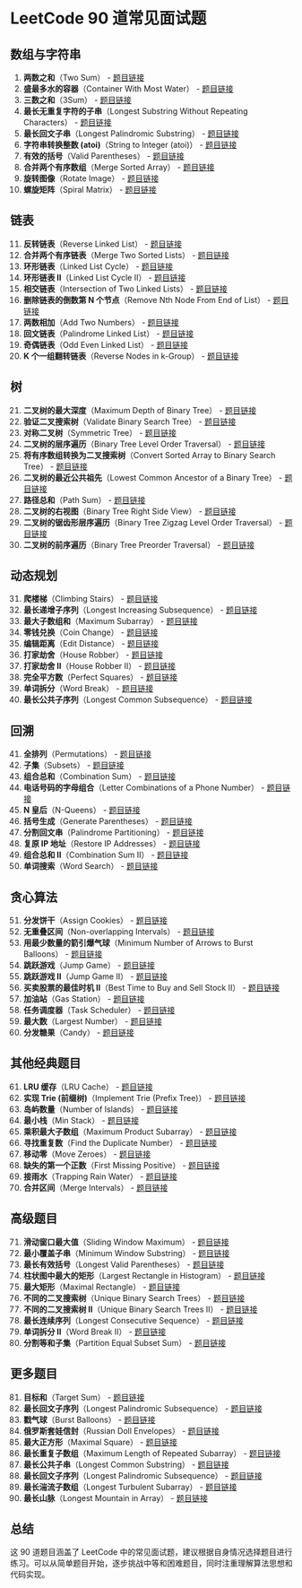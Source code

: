 # LeetCode 90 道常见面试题

## 数组与字符串

1. **两数之和**（Two Sum） - [题目链接](https://leetcode.com/problems/two-sum/)
2. **盛最多水的容器**（Container With Most Water） - [题目链接](https://leetcode.com/problems/container-with-most-water/)
3. **三数之和**（3Sum） - [题目链接](https://leetcode.com/problems/3sum/)
4. **最长无重复字符的子串**（Longest Substring Without Repeating Characters） - [题目链接](https://leetcode.com/problems/longest-substring-without-repeating-characters/)
5. **最长回文子串**（Longest Palindromic Substring） - [题目链接](https://leetcode.com/problems/longest-palindromic-substring/)
6. **字符串转换整数 (atoi)**（String to Integer (atoi)） - [题目链接](https://leetcode.com/problems/string-to-integer-atoi/)
7. **有效的括号**（Valid Parentheses） - [题目链接](https://leetcode.com/problems/valid-parentheses/)
8. **合并两个有序数组**（Merge Sorted Array） - [题目链接](https://leetcode.com/problems/merge-sorted-array/)
9. **旋转图像**（Rotate Image） - [题目链接](https://leetcode.com/problems/rotate-image/)
10. **螺旋矩阵**（Spiral Matrix） - [题目链接](https://leetcode.com/problems/spiral-matrix/)

## 链表

11. **反转链表**（Reverse Linked List） - [题目链接](https://leetcode.com/problems/reverse-linked-list/)
12. **合并两个有序链表**（Merge Two Sorted Lists） - [题目链接](https://leetcode.com/problems/merge-two-sorted-lists/)
13. **环形链表**（Linked List Cycle） - [题目链接](https://leetcode.com/problems/linked-list-cycle/)
14. **环形链表 II**（Linked List Cycle II） - [题目链接](https://leetcode.com/problems/linked-list-cycle-ii/)
15. **相交链表**（Intersection of Two Linked Lists） - [题目链接](https://leetcode.com/problems/intersection-of-two-linked-lists/)
16. **删除链表的倒数第 N 个节点**（Remove Nth Node From End of List） - [题目链接](https://leetcode.com/problems/remove-nth-node-from-end-of-list/)
17. **两数相加**（Add Two Numbers） - [题目链接](https://leetcode.com/problems/add-two-numbers/)
18. **回文链表**（Palindrome Linked List） - [题目链接](https://leetcode.com/problems/palindrome-linked-list/)
19. **奇偶链表**（Odd Even Linked List） - [题目链接](https://leetcode.com/problems/odd-even-linked-list/)
20. **K 个一组翻转链表**（Reverse Nodes in k-Group） - [题目链接](https://leetcode.com/problems/reverse-nodes-in-k-group/)

## 树

21. **二叉树的最大深度**（Maximum Depth of Binary Tree） - [题目链接](https://leetcode.com/problems/maximum-depth-of-binary-tree/)
22. **验证二叉搜索树**（Validate Binary Search Tree） - [题目链接](https://leetcode.com/problems/validate-binary-search-tree/)
23. **对称二叉树**（Symmetric Tree） - [题目链接](https://leetcode.com/problems/symmetric-tree/)
24. **二叉树的层序遍历**（Binary Tree Level Order Traversal） - [题目链接](https://leetcode.com/problems/binary-tree-level-order-traversal/)
25. **将有序数组转换为二叉搜索树**（Convert Sorted Array to Binary Search Tree） - [题目链接](https://leetcode.com/problems/convert-sorted-array-to-binary-search-tree/)
26. **二叉树的最近公共祖先**（Lowest Common Ancestor of a Binary Tree） - [题目链接](https://leetcode.com/problems/lowest-common-ancestor-of-a-binary-tree/)
27. **路径总和**（Path Sum） - [题目链接](https://leetcode.com/problems/path-sum/)
28. **二叉树的右视图**（Binary Tree Right Side View） - [题目链接](https://leetcode.com/problems/binary-tree-right-side-view/)
29. **二叉树的锯齿形层序遍历**（Binary Tree Zigzag Level Order Traversal） - [题目链接](https://leetcode.com/problems/binary-tree-zigzag-level-order-traversal/)
30. **二叉树的前序遍历**（Binary Tree Preorder Traversal） - [题目链接](https://leetcode.com/problems/binary-tree-preorder-traversal/)

## 动态规划

31. **爬楼梯**（Climbing Stairs） - [题目链接](https://leetcode.com/problems/climbing-stairs/)
32. **最长递增子序列**（Longest Increasing Subsequence） - [题目链接](https://leetcode.com/problems/longest-increasing-subsequence/)
33. **最大子数组和**（Maximum Subarray） - [题目链接](https://leetcode.com/problems/maximum-subarray/)
34. **零钱兑换**（Coin Change） - [题目链接](https://leetcode.com/problems/coin-change/)
35. **编辑距离**（Edit Distance） - [题目链接](https://leetcode.com/problems/edit-distance/)
36. **打家劫舍**（House Robber） - [题目链接](https://leetcode.com/problems/house-robber/)
37. **打家劫舍 II**（House Robber II） - [题目链接](https://leetcode.com/problems/house-robber-ii/)
38. **完全平方数**（Perfect Squares） - [题目链接](https://leetcode.com/problems/perfect-squares/)
39. **单词拆分**（Word Break） - [题目链接](https://leetcode.com/problems/word-break/)
40. **最长公共子序列**（Longest Common Subsequence） - [题目链接](https://leetcode.com/problems/longest-common-subsequence/)

## 回溯

41. **全排列**（Permutations） - [题目链接](https://leetcode.com/problems/permutations/)
42. **子集**（Subsets） - [题目链接](https://leetcode.com/problems/subsets/)
43. **组合总和**（Combination Sum） - [题目链接](https://leetcode.com/problems/combination-sum/)
44. **电话号码的字母组合**（Letter Combinations of a Phone Number） - [题目链接](https://leetcode.com/problems/letter-combinations-of-a-phone-number/)
45. **N 皇后**（N-Queens） - [题目链接](https://leetcode.com/problems/n-queens/)
46. **括号生成**（Generate Parentheses） - [题目链接](https://leetcode.com/problems/generate-parentheses/)
47. **分割回文串**（Palindrome Partitioning） - [题目链接](https://leetcode.com/problems/palindrome-partitioning/)
48. **复原 IP 地址**（Restore IP Addresses） - [题目链接](https://leetcode.com/problems/restore-ip-addresses/)
49. **组合总和 II**（Combination Sum II） - [题目链接](https://leetcode.com/problems/combination-sum-ii/)
50. **单词搜索**（Word Search） - [题目链接](https://leetcode.com/problems/word-search/)

## 贪心算法

51. **分发饼干**（Assign Cookies） - [题目链接](https://leetcode.com/problems/assign-cookies/)
52. **无重叠区间**（Non-overlapping Intervals） - [题目链接](https://leetcode.com/problems/non-overlapping-intervals/)
53. **用最少数量的箭引爆气球**（Minimum Number of Arrows to Burst Balloons） - [题目链接](https://leetcode.com/problems/minimum-number-of-arrows-to-burst-balloons/)
54. **跳跃游戏**（Jump Game） - [题目链接](https://leetcode.com/problems/jump-game/)
55. **跳跃游戏 II**（Jump Game II） - [题目链接](https://leetcode.com/problems/jump-game-ii/)
56. **买卖股票的最佳时机 II**（Best Time to Buy and Sell Stock II） - [题目链接](https://leetcode.com/problems/best-time-to-buy-and-sell-stock-ii/)
57. **加油站**（Gas Station） - [题目链接](https://leetcode.com/problems/gas-station/)
58. **任务调度器**（Task Scheduler） - [题目链接](https://leetcode.com/problems/task-scheduler/)
59. **最大数**（Largest Number） - [题目链接](https://leetcode.com/problems/largest-number/)
60. **分发糖果**（Candy） - [题目链接](https://leetcode.com/problems/candy/)

## 其他经典题目

61. **LRU 缓存**（LRU Cache） - [题目链接](https://leetcode.com/problems/lru-cache/)
62. **实现 Trie (前缀树)**（Implement Trie (Prefix Tree)） - [题目链接](https://leetcode.com/problems/implement-trie-prefix-tree/)
63. **岛屿数量**（Number of Islands） - [题目链接](https://leetcode.com/problems/number-of-islands/)
64. **最小栈**（Min Stack） - [题目链接](https://leetcode.com/problems/min-stack/)
65. **乘积最大子数组**（Maximum Product Subarray） - [题目链接](https://leetcode.com/problems/maximum-product-subarray/)
66. **寻找重复数**（Find the Duplicate Number） - [题目链接](https://leetcode.com/problems/find-the-duplicate-number/)
67. **移动零**（Move Zeroes） - [题目链接](https://leetcode.com/problems/move-zeroes/)
68. **缺失的第一个正数**（First Missing Positive） - [题目链接](https://leetcode.com/problems/first-missing-positive/)
69. **接雨水**（Trapping Rain Water） - [题目链接](https://leetcode.com/problems/trapping-rain-water/)
70. **合并区间**（Merge Intervals） - [题目链接](https://leetcode.com/problems/merge-intervals/)

## 高级题目

71. **滑动窗口最大值**（Sliding Window Maximum） - [题目链接](https://leetcode.com/problems/sliding-window-maximum/)
72. **最小覆盖子串**（Minimum Window Substring） - [题目链接](https://leetcode.com/problems/minimum-window-substring/)
73. **最长有效括号**（Longest Valid Parentheses） - [题目链接](https://leetcode.com/problems/longest-valid-parentheses/)
74. **柱状图中最大的矩形**（Largest Rectangle in Histogram） - [题目链接](https://leetcode.com/problems/largest-rectangle-in-histogram/)
75. **最大矩形**（Maximal Rectangle） - [题目链接](https://leetcode.com/problems/maximal-rectangle/)
76. **不同的二叉搜索树**（Unique Binary Search Trees） - [题目链接](https://leetcode.com/problems/unique-binary-search-trees/)
77. **不同的二叉搜索树 II**（Unique Binary Search Trees II） - [题目链接](https://leetcode.com/problems/unique-binary-search-trees-ii/)
78. **最长连续序列**（Longest Consecutive Sequence） - [题目链接](https://leetcode.com/problems/longest-consecutive-sequence/)
79. **单词拆分 II**（Word Break II） - [题目链接](https://leetcode.com/problems/word-break-ii/)
80. **分割等和子集**（Partition Equal Subset Sum） - [题目链接](https://leetcode.com/problems/partition-equal-subset-sum/)

## 更多题目

81. **目标和**（Target Sum） - [题目链接](https://leetcode.com/problems/target-sum/)
82. **最长回文子序列**（Longest Palindromic Subsequence） - [题目链接](https://leetcode.com/problems/longest-palindromic-subsequence/)
83. **戳气球**（Burst Balloons） - [题目链接](https://leetcode.com/problems/burst-balloons/)
84. **俄罗斯套娃信封**（Russian Doll Envelopes） - [题目链接](https://leetcode.com/problems/russian-doll-envelopes/)
85. **最大正方形**（Maximal Square） - [题目链接](https://leetcode.com/problems/maximal-square/)
86. **最长重复子数组**（Maximum Length of Repeated Subarray） - [题目链接](https://leetcode.com/problems/maximum-length-of-repeated-subarray/)
87. **最长公共子串**（Longest Common Substring） - [题目链接](https://leetcode.com/problems/longest-common-substring/)
88. **最长回文子序列**（Longest Palindromic Subsequence） - [题目链接](https://leetcode.com/problems/longest-palindromic-subsequence/)
89. **最长湍流子数组**（Longest Turbulent Subarray） - [题目链接](https://leetcode.com/problems/longest-turbulent-subarray/)
90. **最长山脉**（Longest Mountain in Array） - [题目链接](https://leetcode.com/problems/longest-mountain-in-array/)

## 总结

这 90 道题目涵盖了 LeetCode 中的常见面试题，建议根据自身情况选择题目进行练习。可以从简单题目开始，逐步挑战中等和困难题目，同时注重理解算法思想和代码实现。
